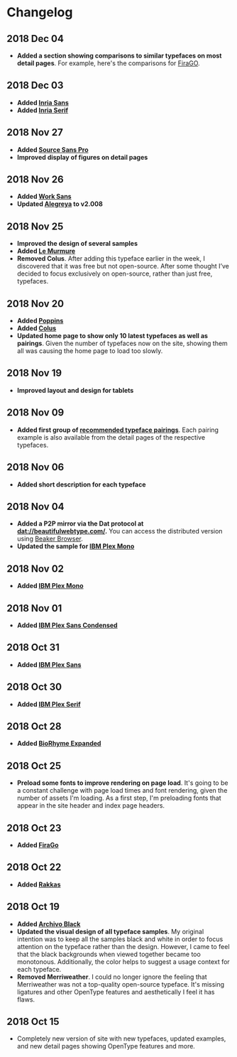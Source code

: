 # Changelog

## 2018 Dec 04
* **Added a section showing comparisons to similar typefaces on most detail pages**. For example, here's the comparisons for [FiraGO](https://beautifulwebtype.com/firago/#comparisons).

## 2018 Dec 03
* **Added [Inria Sans](https://beautifulwebtype.com/inria-sans/)**
* **Added [Inria Serif](https://beautifulwebtype.com/inria-serif/)**

## 2018 Nov 27
* **Added [Source Sans Pro](https://beautifulwebtype.com/source-sans-pro/)**
* **Improved display of figures on detail pages**

## 2018 Nov 26
* **Added [Work Sans](https://beautifulwebtype.com/work-sans/)**
* **Updated [Alegreya](https://beautifulwebtype.com/alegreya/) to v2.008**

## 2018 Nov 25
* **Improved the design of several samples**
* **Added [Le Murmure](https://beautifulwebtype.com/le-murmure/)**
* **Removed Colus**. After adding this typeface earlier in the week, I discovered that it was free but not open-source. After some thought I’ve decided to focus exclusively on open-source, rather than just free, typefaces.

## 2018 Nov 20
* **Added [Poppins](https://beautifulwebtype.com/poppins/)**
* **Added [Colus](https://beautifulwebtype.com/colus/)**
* **Updated home page to show only 10 latest typefaces as well as pairings**. Given the number of typefaces now on the site, showing them all was causing the home page to load too slowly.

## 2018 Nov 19
* **Improved layout and design for tablets**

## 2018 Nov 09
* **Added first group of [recommended typeface pairings](https://beautifulwebtype.com/pairings/)**. Each pairing example is also available from the detail pages of the respective typefaces.

## 2018 Nov 06
* **Added short description for each typeface**

## 2018 Nov 04
* **Added a P2P mirror via the Dat protocol at [dat://beautifulwebtype.com/](dat://beautifulwebtype.com/).** You can access the distributed version using [Beaker Browser](https://beakerbrowser.com).
* **Updated the sample for [IBM Plex Mono](https://beautifulwebtype.com/ibm-plex-mono/)**

## 2018 Nov 02
* **Added [IBM Plex Mono](https://beautifulwebtype.com/ibm-plex-mono/)**

## 2018 Nov 01
* **Added [IBM Plex Sans Condensed](https://beautifulwebtype.com/ibm-plex-sans-condensed/)**

## 2018 Oct 31
* **Added [IBM Plex Sans](https://beautifulwebtype.com/ibm-plex-sans/)**

## 2018 Oct 30
* **Added [IBM Plex Serif](https://beautifulwebtype.com/ibm-plex-serif/)**

## 2018 Oct 28
* **Added [BioRhyme Expanded](https://beautifulwebtype.com/biorhyme-expanded/)**

## 2018 Oct 25
* **Preload some fonts to improve rendering on page load**. It's going to be a constant challenge with page load times and font rendering, given the number of assets I'm loading. As a first step, I'm preloading fonts that appear in the site header and index page headers.

## 2018 Oct 23
* **Added [FiraGo](https://beautifulwebtype.com/firago/)**

## 2018 Oct 22
* **Added [Rakkas](https://beautifulwebtype.com/rakkas/)**

## 2018 Oct 19
* **Added [Archivo Black](https://beautifulwebtype.com/archivo-black/)**
* **Updated the visual design of all typeface samples**. My original intention was to keep all the samples black and white in order to focus attention on the typeface rather than the design. However, I came to feel that the black backgrounds when viewed together became too monotonous. Additionally, the color helps to suggest a usage context for each typeface.
* **Removed Merriweather**. I could no longer ignore the feeling that Merriweather was not a top-quality open-source typeface. It's missing ligatures and other OpenType features and aesthetically I feel it has flaws.

## 2018 Oct 15
* Completely new version of site with new typefaces, updated examples, and new detail pages showing OpenType features and more.
